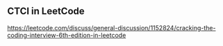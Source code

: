 ## CTCI in LeetCode

https://leetcode.com/discuss/general-discussion/1152824/cracking-the-coding-interview-6th-edition-in-leetcode